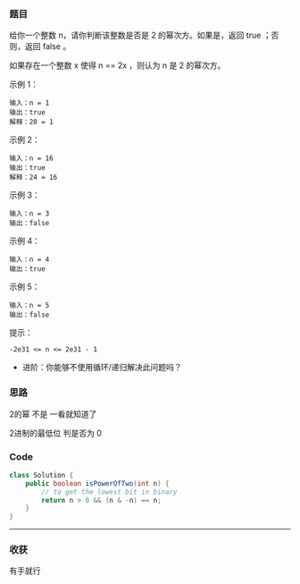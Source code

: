 ### 题目

给你一个整数 n，请你判断该整数是否是 2 的幂次方。如果是，返回 true ；否则，返回 false 。

如果存在一个整数 x 使得 n == 2x ，则认为 n 是 2 的幂次方。

示例 1：
```
输入：n = 1
输出：true
解释：20 = 1
```
示例 2：
```
输入：n = 16
输出：true
解释：24 = 16
```
示例 3：
```
输入：n = 3
输出：false
```
示例 4：
```
输入：n = 4
输出：true
```
示例 5：
```
输入：n = 5
输出：false
```

提示：
```
-2e31 <= n <= 2e31 - 1 
```
- 进阶：你能够不使用循环/递归解决此问题吗？

### 思路

2的幂 不是 一看就知道了 

2进制的最低位 判是否为 0 

### Code
```java
class Solution {
    public boolean isPowerOfTwo(int n) {
        // to get the lowest bit in binary
        return n > 0 && (n & -n) == n;
    }
}
```
*** 
### 收获

有手就行